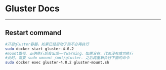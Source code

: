 # Gluster Docs
-------------
## Restart command
```bash
#开启gluster容器，如果已经启动了则不必再执行
sudo docker start gluster-4.0.2
#mount路径，正确执行后会出现一个warning，如果没有，代表没有成功执行
#此时，需要 sudo umount /mnt/gluster. 之后再重新执行下面的命令
sudo docker exec gluster-4.0.2 gluster-mount.sh
```
